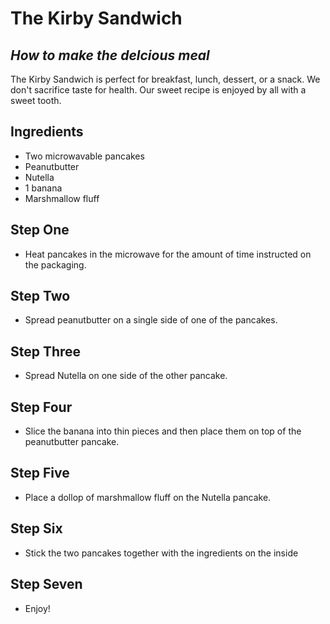 # The Kirby Sandwich
## _How to make the delcious meal_


The Kirby Sandwich is perfect for breakfast, lunch, dessert, or a snack. We don't sacrifice taste for health. Our sweet recipe is enjoyed by all with a sweet tooth.

## Ingredients

- Two microwavable pancakes
- Peanutbutter
- Nutella
- 1 banana
- Marshmallow fluff

## Step One

- Heat pancakes in the microwave for the amount of time instructed on the packaging.

## Step Two

- Spread peanutbutter on a single side of one of the pancakes.

## Step Three

- Spread Nutella on one side of the other pancake.

## Step Four

- Slice the banana into thin pieces and then place them on top of the peanutbutter pancake.

## Step Five

- Place a dollop of marshmallow fluff on the Nutella pancake. 

## Step Six

- Stick the two pancakes together with the ingredients on the inside

## Step Seven

- Enjoy!

[//]: # (These are reference links used in the body of this note and get stripped out when the markdown processor does its job. There is no need to format nicely because it shouldn't be seen. Thanks SO - http://stackoverflow.com/questions/4823468/store-comments-in-markdown-syntax)

   [dill]: <https://github.com/joemccann/dillinger>
   [git-repo-url]: <https://github.com/joemccann/dillinger.git>
   [john gruber]: <http://daringfireball.net>
   [df1]: <http://daringfireball.net/projects/markdown/>
   [markdown-it]: <https://github.com/markdown-it/markdown-it>
   [Ace Editor]: <http://ace.ajax.org>
   [node.js]: <http://nodejs.org>
   [Twitter Bootstrap]: <http://twitter.github.com/bootstrap/>
   [jQuery]: <http://jquery.com>
   [@tjholowaychuk]: <http://twitter.com/tjholowaychuk>
   [express]: <http://expressjs.com>
   [AngularJS]: <http://angularjs.org>
   [Gulp]: <http://gulpjs.com>

   [PlDb]: <https://github.com/joemccann/dillinger/tree/master/plugins/dropbox/README.md>
   [PlGh]: <https://github.com/joemccann/dillinger/tree/master/plugins/github/README.md>
   [PlGd]: <https://github.com/joemccann/dillinger/tree/master/plugins/googledrive/README.md>
   [PlOd]: <https://github.com/joemccann/dillinger/tree/master/plugins/onedrive/README.md>
   [PlMe]: <https://github.com/joemccann/dillinger/tree/master/plugins/medium/README.md>
   [PlGa]: <https://github.com/RahulHP/dillinger/blob/master/plugins/googleanalytics/README.md>
